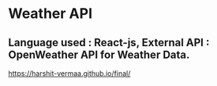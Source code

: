 # Weather API
## Language used : React-js, External API : OpenWeather API for Weather Data.
https://harshit-vermaa.github.io/final/
